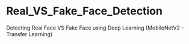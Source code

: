 # Real_VS_Fake_Face_Detection
Detecting Real Face VS Fake Face using Deep Learning (MobileNetV2 - Transfer Learning)
